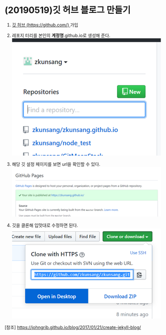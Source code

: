 # (20190519)깃 허브 블로그 만들기


1. [깃 허브 (https://github.com/) ](https://github.com/)가입

2. 레포지 터리를 본인의 __계정명__.github.io로 생성해 준다.  
![](/resource/20190519_git_blog/1_new.png)  

3. 해당 깃 설정 페이지를 보면 url을 확인할 수 있다. 
![](/resource/20190519_git_blog/2_new.png)

4. 깃을 클론해 입맛대로 수정하면 된다.
![](/resource/20190519_git_blog/3_clone.png)


[참조] https://johngrib.github.io/blog/2017/01/21/create-jekyll-blog/  